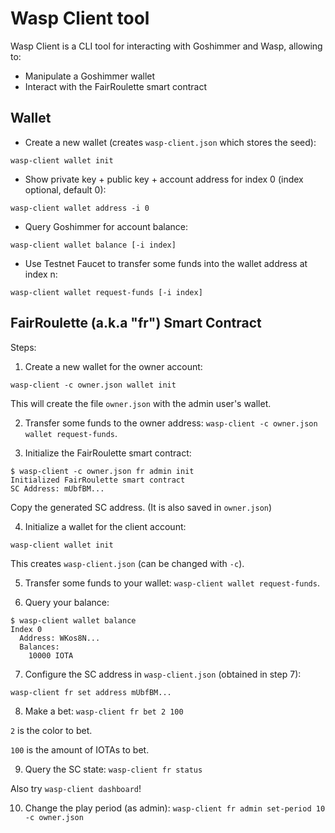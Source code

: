 # Wasp Client tool

Wasp Client is a CLI tool for interacting with Goshimmer and Wasp, allowing to:

* Manipulate a Goshimmer wallet
* Interact with the FairRoulette smart contract

## Wallet

* Create a new wallet (creates `wasp-client.json` which stores the seed):

```
wasp-client wallet init
```

* Show private key + public key + account address for index 0 (index optional, default 0):

```
wasp-client wallet address -i 0
```

* Query Goshimmer for account balance:

```
wasp-client wallet balance [-i index]
```

* Use Testnet Faucet to transfer some funds into the wallet address at index n:

```
wasp-client wallet request-funds [-i index]
```

## FairRoulette (a.k.a "fr") Smart Contract

Steps:

1. Create a new wallet for the owner account:

```
wasp-client -c owner.json wallet init
```

This will create the file `owner.json` with the admin user's wallet.

2. Transfer some funds to the owner address: `wasp-client -c owner.json wallet request-funds`.

3. Initialize the FairRoulette smart contract:

```
$ wasp-client -c owner.json fr admin init
Initialized FairRoulette smart contract
SC Address: mUbfBM...
```

Copy the generated SC address. (It is also saved in `owner.json`)

4. Initialize a wallet for the client account:

```
wasp-client wallet init
```

This creates `wasp-client.json` (can be changed with `-c`).

5. Transfer some funds to your wallet: `wasp-client wallet request-funds`.

6. Query your balance:

```
$ wasp-client wallet balance
Index 0
  Address: WKos8N...
  Balances:
    10000 IOTA
```

7. Configure the SC address in `wasp-client.json` (obtained in step 7):

```
wasp-client fr set address mUbfBM...
```

8. Make a bet: `wasp-client fr bet 2 100`

`2` is the color to bet.

`100` is the amount of IOTAs to bet.

9. Query the SC state: `wasp-client fr status`

Also try `wasp-client dashboard`!

10. Change the play period (as admin): `wasp-client fr admin set-period 10 -c owner.json`

